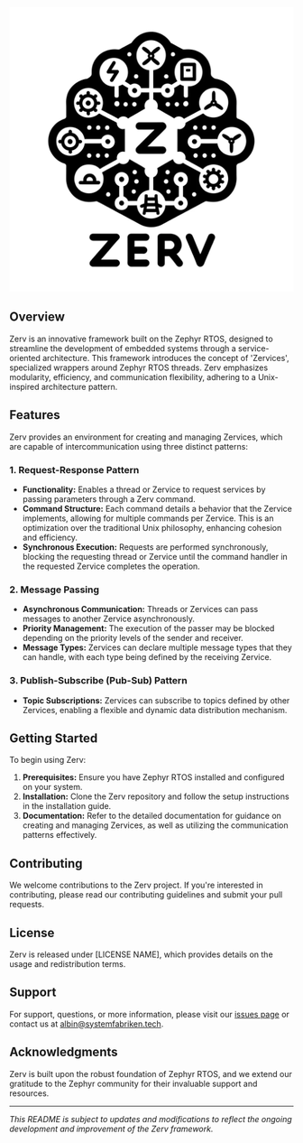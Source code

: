 ![Zerv_logo](Zerv_logo.png)

## Overview

Zerv is an innovative framework built on the Zephyr RTOS, designed to streamline the development of embedded systems through a service-oriented architecture. This framework introduces the concept of 'Zervices', specialized wrappers around Zephyr RTOS threads. Zerv emphasizes modularity, efficiency, and communication flexibility, adhering to a Unix-inspired architecture pattern.

## Features

Zerv provides an environment for creating and managing Zervices, which are capable of intercommunication using three distinct patterns:

### 1. Request-Response Pattern

- **Functionality:** Enables a thread or Zervice to request services by passing parameters through a Zerv command.
- **Command Structure:** Each command details a behavior that the Zervice implements, allowing for multiple commands per Zervice. This is an optimization over the traditional Unix philosophy, enhancing cohesion and efficiency.
- **Synchronous Execution:** Requests are performed synchronously, blocking the requesting thread or Zervice until the command handler in the requested Zervice completes the operation.

### 2. Message Passing

- **Asynchronous Communication:** Threads or Zervices can pass messages to another Zervice asynchronously.
- **Priority Management:** The execution of the passer may be blocked depending on the priority levels of the sender and receiver.
- **Message Types:** Zervices can declare multiple message types that they can handle, with each type being defined by the receiving Zervice.

### 3. Publish-Subscribe (Pub-Sub) Pattern

- **Topic Subscriptions:** Zervices can subscribe to topics defined by other Zervices, enabling a flexible and dynamic data distribution mechanism.

## Getting Started

To begin using Zerv:

1. **Prerequisites:** Ensure you have Zephyr RTOS installed and configured on your system.
2. **Installation:** Clone the Zerv repository and follow the setup instructions in the installation guide.
3. **Documentation:** Refer to the detailed documentation for guidance on creating and managing Zervices, as well as utilizing the communication patterns effectively.

## Contributing

We welcome contributions to the Zerv project. If you're interested in contributing, please read our contributing guidelines and submit your pull requests.

## License

Zerv is released under [LICENSE NAME], which provides details on the usage and redistribution terms.

## Support

For support, questions, or more information, please visit our [issues page](https://github.com/Systemfabriken/zerv/issues) or contact us at [albin@systemfabriken.tech](albin@systemfabriken.tech).

## Acknowledgments

Zerv is built upon the robust foundation of Zephyr RTOS, and we extend our gratitude to the Zephyr community for their invaluable support and resources.

---

*This README is subject to updates and modifications to reflect the ongoing development and improvement of the Zerv framework.*
